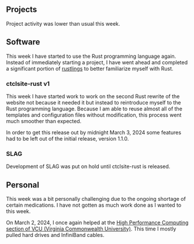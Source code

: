 ## Projects
Project activity was lower than usual this week.

## Software
This week I have started to use the Rust programming language again. Instead of immediately starting a project, I have went ahead and completed a significant portion of [rustlings](https://github.com/rust-lang/rustlings) to better familiarize myself with Rust.

### ctclsite-rust v1
This week I have started work to work on the second Rust rewrite of the website not because it needed it but instead to reintroduce myself to the Rust programming language. Because I am able to reuse almost all of the templates and configuration files without modification, this process went much smoother than expected.

In order to get this release out by midnight March 3, 2024 some features had to be left out of the initial release, version 1.1.0.

### SLAG
Development of SLAG was put on hold until ctclsite-rust is released.

## Personal
This week was a bit personally challenging due to the ongoing shortage of certain medications. I have not gotten as much work done as I wanted to this week.

On March 2, 2024, I once again helped at the [High Performance Computing section of VCU (Virginia Commonwealth University)](https://research.vcu.edu/cores/hprc/facilities/). This time I mostly pulled hard drives and InfiniBand cables.
